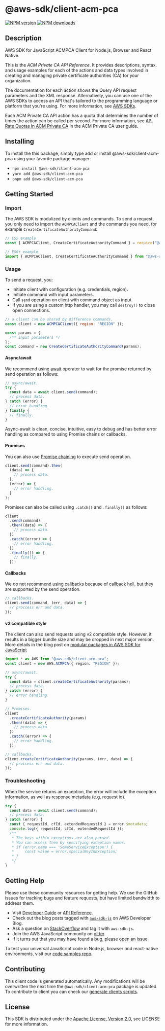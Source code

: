 # @aws-sdk/client-acm-pca

[![NPM version](https://img.shields.io/npm/v/@aws-sdk/client-acm-pca/latest.svg)](https://www.npmjs.com/package/@aws-sdk/client-acm-pca)
[![NPM downloads](https://img.shields.io/npm/dm/@aws-sdk/client-acm-pca.svg)](https://www.npmjs.com/package/@aws-sdk/client-acm-pca)

## Description

AWS SDK for JavaScript ACMPCA Client for Node.js, Browser and React Native.

<note>
<p></p>
</note>
<p>This is the <i>ACM Private CA API Reference</i>. It provides descriptions,
syntax, and usage examples for each of the actions and data types involved in creating
and managing private certificate authorities (CA) for your organization.</p>
<p>The documentation for each action shows the Query API request parameters and the XML
response. Alternatively, you can use one of the AWS SDKs to access an API that's
tailored to the programming language or platform that you're using. For more
information, see <a href="https://aws.amazon.com/tools/#SDKs">AWS
SDKs</a>.</p>
<note>
<p>Each ACM Private CA API action has a quota that determines the number of times the action
can be called per second. For more information, see <a href="https://docs.aws.amazon.com/acm-pca/latest/userguide/PcaLimits.html#PcaLimits-api">API Rate Quotas in ACM Private CA</a>
in the ACM Private CA user guide.</p>
</note>

## Installing

To install the this package, simply type add or install @aws-sdk/client-acm-pca
using your favorite package manager:

- `npm install @aws-sdk/client-acm-pca`
- `yarn add @aws-sdk/client-acm-pca`
- `pnpm add @aws-sdk/client-acm-pca`

## Getting Started

### Import

The AWS SDK is modulized by clients and commands.
To send a request, you only need to import the `ACMPCAClient` and
the commands you need, for example `CreateCertificateAuthorityCommand`:

```js
// ES5 example
const { ACMPCAClient, CreateCertificateAuthorityCommand } = require("@aws-sdk/client-acm-pca");
```

```ts
// ES6+ example
import { ACMPCAClient, CreateCertificateAuthorityCommand } from "@aws-sdk/client-acm-pca";
```

### Usage

To send a request, you:

- Initiate client with configuration (e.g. credentials, region).
- Initiate command with input parameters.
- Call `send` operation on client with command object as input.
- If you are using a custom http handler, you may call `destroy()` to close open connections.

```js
// a client can be shared by difference commands.
const client = new ACMPCAClient({ region: "REGION" });

const params = {
  /** input parameters */
};
const command = new CreateCertificateAuthorityCommand(params);
```

#### Async/await

We recommend using [await](https://developer.mozilla.org/en-US/docs/Web/JavaScript/Reference/Operators/await)
operator to wait for the promise returned by send operation as follows:

```js
// async/await.
try {
  const data = await client.send(command);
  // process data.
} catch (error) {
  // error handling.
} finally {
  // finally.
}
```

Async-await is clean, concise, intuitive, easy to debug and has better error handling
as compared to using Promise chains or callbacks.

#### Promises

You can also use [Promise chaining](https://developer.mozilla.org/en-US/docs/Web/JavaScript/Guide/Using_promises#chaining)
to execute send operation.

```js
client.send(command).then(
  (data) => {
    // process data.
  },
  (error) => {
    // error handling.
  }
);
```

Promises can also be called using `.catch()` and `.finally()` as follows:

```js
client
  .send(command)
  .then((data) => {
    // process data.
  })
  .catch((error) => {
    // error handling.
  })
  .finally(() => {
    // finally.
  });
```

#### Callbacks

We do not recommend using callbacks because of [callback hell](http://callbackhell.com/),
but they are supported by the send operation.

```js
// callbacks.
client.send(command, (err, data) => {
  // proccess err and data.
});
```

#### v2 compatible style

The client can also send requests using v2 compatible style.
However, it results in a bigger bundle size and may be dropped in next major version. More details in the blog post
on [modular packages in AWS SDK for JavaScript](https://aws.amazon.com/blogs/developer/modular-packages-in-aws-sdk-for-javascript/)

```ts
import * as AWS from "@aws-sdk/client-acm-pca";
const client = new AWS.ACMPCA({ region: "REGION" });

// async/await.
try {
  const data = client.createCertificateAuthority(params);
  // process data.
} catch (error) {
  // error handling.
}

// Promises.
client
  .createCertificateAuthority(params)
  .then((data) => {
    // process data.
  })
  .catch((error) => {
    // error handling.
  });

// callbacks.
client.createCertificateAuthority(params, (err, data) => {
  // proccess err and data.
});
```

### Troubleshooting

When the service returns an exception, the error will include the exception information,
as well as response metadata (e.g. request id).

```js
try {
  const data = await client.send(command);
  // process data.
} catch (error) {
  const { requestId, cfId, extendedRequestId } = error.$metadata;
  console.log({ requestId, cfId, extendedRequestId });
  /**
   * The keys within exceptions are also parsed.
   * You can access them by specifying exception names:
   * if (error.name === 'SomeServiceException') {
   *     const value = error.specialKeyInException;
   * }
   */
}
```

## Getting Help

Please use these community resources for getting help.
We use the GitHub issues for tracking bugs and feature requests, but have limited bandwidth to address them.

- Visit [Developer Guide](https://docs.aws.amazon.com/sdk-for-javascript/v3/developer-guide/welcome.html)
  or [API Reference](https://docs.aws.amazon.com/AWSJavaScriptSDK/v3/latest/index.html).
- Check out the blog posts tagged with [`aws-sdk-js`](https://aws.amazon.com/blogs/developer/tag/aws-sdk-js/)
  on AWS Developer Blog.
- Ask a question on [StackOverflow](https://stackoverflow.com/questions/tagged/aws-sdk-js) and tag it with `aws-sdk-js`.
- Join the AWS JavaScript community on [gitter](https://gitter.im/aws/aws-sdk-js-v3).
- If it turns out that you may have found a bug, please [open an issue](https://github.com/aws/aws-sdk-js-v3/issues/new/choose).

To test your universal JavaScript code in Node.js, browser and react-native environments,
visit our [code samples repo](https://github.com/aws-samples/aws-sdk-js-tests).

## Contributing

This client code is generated automatically. Any modifications will be overwritten the next time the `@aws-sdk/client-acm-pca` package is updated.
To contribute to client you can check our [generate clients scripts](https://github.com/aws/aws-sdk-js-v3/tree/main/scripts/generate-clients).

## License

This SDK is distributed under the
[Apache License, Version 2.0](http://www.apache.org/licenses/LICENSE-2.0),
see LICENSE for more information.

